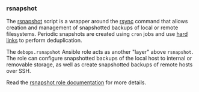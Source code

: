 ### rsnapshot

The [rsnapshot](https://rsnapshot.org/) script is a wrapper around the
[rsync](https://rsync.samba.org/) command that allows creation and
management of snapshotted backups of local or remote filesystems.
Periodic snapshots are created using `cron` jobs and use [hard
links](https://en.wikipedia.org/wiki/Hard_link) to perform
deduplication.

The `debops.rsnapshot` Ansible role acts as another "layer" above
`rsnapshot`. The role can configure snapshotted backups of the local
host to internal or removable storage, as well as create snapshotted
backups of remote hosts over SSH.

Read the [rsnapshot role documentation](https://docs.debops.org/en/stable-3.2/ansible/roles/rsnapshot/) for more details.
